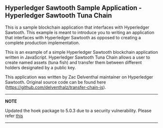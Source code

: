 ## Hyperledger Sawtooth Sample Application - Hyperledger Sawtooth Tuna Chain

This is a sample blockchain application that interfaces with Hyperledger Sawtooth. This example is meant to introduce you to writing an application that interfaces with Hyperledger Sawtooth as opposed to creating a complete production implementation.

This is an example of a simple Hyperledger Sawtooth blockchain application written in JavaScript. Hyperledger Sawtooth Tuna Chain allows a user to create named assets (tuna fish) and transfer them between different holders designated by a public key.

This application was written by Zac Delventhal maintainer on Hyperledger Sawtooth. Original source code can be found here (https://github.com/delventhalz/transfer-chain-js).

---
**NOTE**

Updated the hoek package to 5.0.3 due to a security vulnerability. Please refer [this](https://nvd.nist.gov/vuln/detail/CVE-2018-3728)

---
